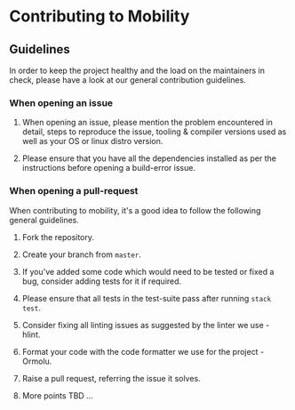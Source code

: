 # Contributing to Mobility

## Guidelines

In order to keep the project healthy and the load on the maintainers in check, please have a look at our general contribution guidelines.

### When opening an issue

1. When opening an issue, please mention the problem encountered in detail, steps to reproduce the issue, tooling & compiler versions used as well as your OS or linux distro version.

2. Please ensure that you have all the dependencies installed as per the instructions before opening a build-error issue.

### When opening a pull-request

When contributing to mobility, it's a good idea to follow the following general guidelines.

1. Fork the repository.

2. Create your branch from `master`.

3. If you've added some code which would need to be tested or fixed a bug, consider adding tests for it if required.

4. Please ensure that all tests in the test-suite pass after running `stack test`.

5. Consider fixing all linting issues as suggested by the linter we use - hlint.

6. Format your code with the code formatter we use for the project - Ormolu.

7. Raise a pull request, referring the issue it solves.

8. More points TBD ...
